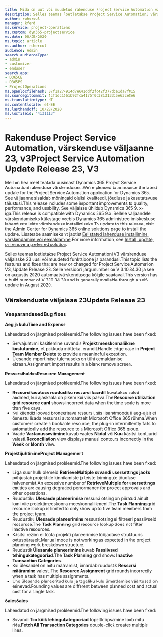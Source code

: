 ```yaml
---
title: Mida on uut või muudetud rakenduse Project Service Automation värskenduse väljaandes 23, V3
description: Selles teemas loetletakse Project Service Automationi värskenduse väljalaske 23, V3 saadaolevaid funktsioone ja parandusi.
author: ruhercul
manager: kfend
ms.service: project-operations
ms.custom: dyn365-projectservice
ms.date: 08/25/2020
ms.topic: article
ms.author: ruhercul
audience: Admin
search.audienceType:
- admin
- customizer
- enduser
search.app:
- D365CE
- D365PS
- ProjectOperations
ms.openlocfilehash: 07f1a274914d7e641ddf2fd42f377dce1da7f815
ms.sourcegitcommit: 4cf1dc1561b92fca4175f0b3813133c5e63ce8e6
ms.translationtype: HT
ms.contentlocale: et-EE
ms.lasthandoff: 10/28/2020
ms.locfileid: "4131113"
---
```

# <a name="project-service-automation-update-release-23-v3"></a><span data-ttu-id="be22e-103">Rakenduse Project Service Automation, värskenduse väljaanne 23, v3</span><span class="sxs-lookup"><span data-stu-id="be22e-103">Project Service Automation Update Release 23, V3</span></span>

<span data-ttu-id="be22e-104">Meil on hea meel teatada uusimast Dynamics 365 Project Service Automationi rakenduse värskendusest.</span><span class="sxs-lookup"><span data-stu-id="be22e-104">We’re pleased to announce the latest update for the Project Service Automation application for Dynamics 365.</span></span> <span data-ttu-id="be22e-105">See väljaanne sisaldab mõningaid olulisi kvaliteedi, jõudluse ja kasutatavuse täiustusi.</span><span class="sxs-lookup"><span data-stu-id="be22e-105">This release includes some important improvements to quality, performance, and usability.</span></span> <span data-ttu-id="be22e-106">See väljalase ühildub Dynamics 365 9. x-iga.</span><span class="sxs-lookup"><span data-stu-id="be22e-106">This release is compatible with Dynamics 365 9.x.</span></span> <span data-ttu-id="be22e-107">Sellele väljaandele värskendamiseks külastage veebis Dynamics 365 administreerimiskeskuse lahenduste lehte värskenduse installimiseks.</span><span class="sxs-lookup"><span data-stu-id="be22e-107">To update to this release, visit the Admin Center for Dynamics 365 online solutions page to install the update.</span></span> <span data-ttu-id="be22e-108">Lisateabe saamiseks vt jaotist [Eelistatud lahenduse installimine, värskendamine või eemaldamine](https://docs.microsoft.com/power-platform/admin/install-remove-preferred-solution).</span><span class="sxs-lookup"><span data-stu-id="be22e-108">For more information, see [Install, update, or remove a preferred solution](https://docs.microsoft.com/power-platform/admin/install-remove-preferred-solution).</span></span>

<span data-ttu-id="be22e-109">Selles teemas loetletakse Project Service Automationi V3 värskenduse väljalaske 23 uusi või muudetud funktsioone ja parandusi.</span><span class="sxs-lookup"><span data-stu-id="be22e-109">This topic lists the features and fixes that are new or changed for Project Service Automation V3, Update Release 23.</span></span> <span data-ttu-id="be22e-110">Selle versiooni järgunumber on V 3.10.34.30 ja see on augustis 2020 automaatvärskendusega kõigile saadaval.</span><span class="sxs-lookup"><span data-stu-id="be22e-110">This version has a build number of V 3.10.34.30 and is generally available through a self-update in August 2020.</span></span>

## <a name="update-release-23"></a><span data-ttu-id="be22e-111">Värskenduste väljalase 23</span><span class="sxs-lookup"><span data-stu-id="be22e-111">Update Release 23</span></span>

### <a name="bug-fixes"></a><span data-ttu-id="be22e-112">Veaparandused</span><span class="sxs-lookup"><span data-stu-id="be22e-112">Bug fixes</span></span>

<span data-ttu-id="be22e-113">**Aeg ja kulu**</span><span class="sxs-lookup"><span data-stu-id="be22e-113">**Time and Expense**</span></span>

<span data-ttu-id="be22e-114">Lahendatud on järgmised probleemid.</span><span class="sxs-lookup"><span data-stu-id="be22e-114">The following issues have been fixed:</span></span>
- <span data-ttu-id="be22e-115">Servajuhtumi käsitlemine suvandis **Projektimeeskonnaliikme kustutamine**, et pakkuda mõttekat erandit.</span><span class="sxs-lookup"><span data-stu-id="be22e-115">Handle edge case in **Project Team Member Delete** to provide a meaningful exception.</span></span>
- <span data-ttu-id="be22e-116">Ülesande importimise tulemuseks on tühi eemaldamise ekraan.</span><span class="sxs-lookup"><span data-stu-id="be22e-116">Assignment import results in a blank remove screen.</span></span>

<span data-ttu-id="be22e-117">**Ressursihaldus**</span><span class="sxs-lookup"><span data-stu-id="be22e-117">**Resource Management**</span></span>

<span data-ttu-id="be22e-118">Lahendatud on järgmised probleemid.</span><span class="sxs-lookup"><span data-stu-id="be22e-118">The following issues have been fixed:</span></span>

- <span data-ttu-id="be22e-119">**Ressursikasutuse ruudustiku ressursi kaardil** kuvatakse valed andmed, kui ajaskaala on pikem kui viis päeva.</span><span class="sxs-lookup"><span data-stu-id="be22e-119">The **Resource utilization grid resource card** shows incorrect data when the time scale is more than five days.</span></span>
- <span data-ttu-id="be22e-120">Kui kliendid loovad broneeritava ressursi, siis lisandmoodulil aeg-ajalt ei õnnestu lisada ressurssi automaatselt Microsoft Office 365 rühma.</span><span class="sxs-lookup"><span data-stu-id="be22e-120">When customers create a bookable resource, the plug-in intermittently fails to automatically add the resource to a Microsoft Office 365 group.</span></span>
- <span data-ttu-id="be22e-121">Vaade **Vastavusseviimine** kuvab vaates **Nädal** või **Kuu** käsitsi kontuurid valesti.</span><span class="sxs-lookup"><span data-stu-id="be22e-121">**Reconciliation** view displays manual contours incorrectly in the **Week** or **Month** view.</span></span>

<span data-ttu-id="be22e-122">**Projektijuhtimine**</span><span class="sxs-lookup"><span data-stu-id="be22e-122">**Project Management**</span></span>

<span data-ttu-id="be22e-123">Lahendatud on järgmised probleemid.</span><span class="sxs-lookup"><span data-stu-id="be22e-123">The following issues have been fixed:</span></span>

- <span data-ttu-id="be22e-124">Liiga suur hulk olemeid **RetrieveMultiple suvandi usersettings jaoks** põhjustab projektide kinnitamiste ja teiste toimingute jõudluse halvenemist.</span><span class="sxs-lookup"><span data-stu-id="be22e-124">An excessive number of **RetrieveMultiple for usersettings** entities are causing degraded performance for project approvals and other operations.</span></span>
- <span data-ttu-id="be22e-125">Ruudustiku **Ülesande planeerimise** ressursi otsing on piiratud ainult kuni viie projektimeeskonna meeskonnaliikmeni.</span><span class="sxs-lookup"><span data-stu-id="be22e-125">The **Task Planning** grid resource lookup is limited to only show up to five team members from the project team.</span></span> 
- <span data-ttu-id="be22e-126">Ruudustiku **Ülesande planeerimine** ressursiotsing ei filtreeri passiivseid ressursse.</span><span class="sxs-lookup"><span data-stu-id="be22e-126">The **Task Planning** grid resource lookup does not filter inactive resources.</span></span>
- <span data-ttu-id="be22e-127">Käsitsi režiim ei tööta projekti planeerimise tööjaotuse struktuuris ootuspäraselt.</span><span class="sxs-lookup"><span data-stu-id="be22e-127">Manual mode is not working as expected in the project planning work breakdown structure.</span></span>
- <span data-ttu-id="be22e-128">Ruudustik **Ülesande planeerimine** kuvab **Passiivsed tehingukategooriad**.</span><span class="sxs-lookup"><span data-stu-id="be22e-128">The **Task Planning** grid shows **Inactive Transaction Categories**.</span></span>
- <span data-ttu-id="be22e-129">Kui ülesandel on mitu määramist, ümardab ruudustik **Ressursi määramine** valesti.</span><span class="sxs-lookup"><span data-stu-id="be22e-129">The **Resource Assignment** grid rounds incorrectly when a task has multiple assignments.</span></span>
- <span data-ttu-id="be22e-130">Ühe ülesande planeeritud kulu ja tegeliku kulu ümardamise väärtused on erinevad.</span><span class="sxs-lookup"><span data-stu-id="be22e-130">Rounding values are different between planned cost and actual cost for a single task.</span></span>

<span data-ttu-id="be22e-131">**Sales**</span><span class="sxs-lookup"><span data-stu-id="be22e-131">**Sales**</span></span>

<span data-ttu-id="be22e-132">Lahendatud on järgmised probleemid.</span><span class="sxs-lookup"><span data-stu-id="be22e-132">The following issues have been fixed:</span></span>

- <span data-ttu-id="be22e-133">Suvandi **Too kõik tehingukategooriad** topeltklõpsamine loob mitu rida.</span><span class="sxs-lookup"><span data-stu-id="be22e-133">**Fetch All Transaction Categories** double-click creates multiple lines.</span></span>
